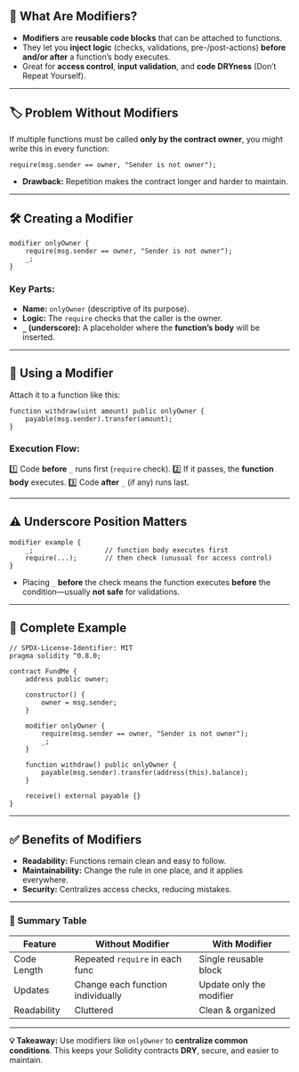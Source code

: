 

## 🔑 What Are Modifiers?

* **Modifiers** are **reusable code blocks** that can be attached to functions.
* They let you **inject logic** (checks, validations, pre-/post-actions) **before and/or after** a function’s body executes.
* Great for **access control**, **input validation**, and **code DRYness** (Don’t Repeat Yourself).

---

## 🏷 Problem Without Modifiers

If multiple functions must be called **only by the contract owner**, you might write this in every function:

```solidity
require(msg.sender == owner, "Sender is not owner");
```

* **Drawback:** Repetition makes the contract longer and harder to maintain.

---

## 🛠 Creating a Modifier

```solidity
modifier onlyOwner {
    require(msg.sender == owner, "Sender is not owner");
    _;
}
```

### Key Parts:

* **Name:** `onlyOwner` (descriptive of its purpose).
* **Logic:** The `require` checks that the caller is the owner.
* **`_` (underscore):** A placeholder where the **function’s body** will be inserted.

---

## 🧩 Using a Modifier

Attach it to a function like this:

```solidity
function withdraw(uint amount) public onlyOwner {
    payable(msg.sender).transfer(amount);
}
```

### Execution Flow:

1️⃣ Code **before** `_` runs first (`require` check).
2️⃣ If it passes, the **function body** executes.
3️⃣ Code **after** `_` (if any) runs last.

---

## ⚠️ Underscore Position Matters

```solidity
modifier example {
    _;                  // function body executes first
    require(...);       // then check (unusual for access control)
}
```

* Placing `_` **before** the check means the function executes **before** the condition—usually **not safe** for validations.

---

## 📝 Complete Example

```solidity
// SPDX-License-Identifier: MIT
pragma solidity ^0.8.0;

contract FundMe {
    address public owner;

    constructor() {
        owner = msg.sender;
    }

    modifier onlyOwner {
        require(msg.sender == owner, "Sender is not owner");
        _;
    }

    function withdraw() public onlyOwner {
        payable(msg.sender).transfer(address(this).balance);
    }

    receive() external payable {}
}
```

---

## ✅ Benefits of Modifiers

* **Readability:** Functions remain clean and easy to follow.
* **Maintainability:** Change the rule in one place, and it applies everywhere.
* **Security:** Centralizes access checks, reducing mistakes.

---

### 🔎 Summary Table

| Feature     | Without Modifier                  | With Modifier            |
| ----------- | --------------------------------- | ------------------------ |
| Code Length | Repeated `require` in each func   | Single reusable block    |
| Updates     | Change each function individually | Update only the modifier |
| Readability | Cluttered                         | Clean & organized        |

---

**💡 Takeaway:**
Use modifiers like `onlyOwner` to **centralize common conditions**.
This keeps your Solidity contracts **DRY**, secure, and easier to maintain.
